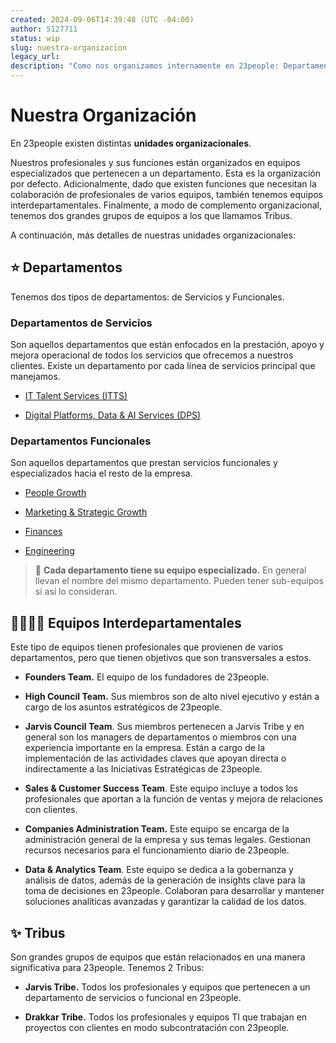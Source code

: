 ```yaml
---
created: 2024-09-06T14:39:48 (UTC -04:00)
author: 5127711
status: wip
slug: nuestra-organizacion
legacy_url: 
description: "Como nos organizamos internamente en 23people: Departamentos, Tribus y Equipos"
---
```


# Nuestra Organización

En 23people existen distintas **unidades organizacionales**.

Nuestros profesionales y sus funciones están organizados en equipos especializados que pertenecen a un departamento. Esta es la organización por defecto. Adicionalmente, dado que existen funciones que necesitan la colaboración de profesionales de varios equipos, también tenemos equipos interdepartamentales. Finalmente, a modo de complemento organizacional, tenemos dos grandes grupos de equipos a los que llamamos Tribus.

A continuación, más detalles de nuestras unidades organizacionales:

## ⭐ Departamentos

Tenemos dos tipos de departamentos: de Servicios y Funcionales.

### Departamentos de Servicios

Son aquellos departamentos que están enfocados en la prestación, apoyo y mejora operacional de todos los servicios que ofrecemos a nuestros clientes. Existe un departamento por cada línea de servicios principal que manejamos.

- [IT Talent Services (ITTS)](https://manual.23people.io/es/articles/9487351-acerca-de-it-talent-services)

- [Digital Platforms, Data & AI Services (DPS)](https://manual.23people.io/es/articles/9487353-acerca-de-digital-platforms-data-ai-services)

### Departamentos Funcionales

Son aquellos departamentos que prestan servicios funcionales y especializados hacia el resto de la empresa.

- [People Growth](https://manual.23people.io/es/articles/8826549-acerca-de-people-growth)

- [Marketing & Strategic Growth](https://manual.23people.io/es/articles/9487336-acerca-de-marketing-strategic-growth)

- [Finances](https://manual.23people.io/es/articles/8863807-acerca-de-finances)

- [Engineering](https://manual.23people.io/es/articles/9487347-acerca-de-engineering)

>💎 **Cada departamento tiene su equipo especializado.**
> En general llevan el nombre del mismo departamento. Pueden tener sub-equipos si así lo consideran.

## 👨‍👨‍👦‍👦 Equipos Interdepartamentales

Este tipo de equipos tienen profesionales que provienen de varios departamentos, pero que tienen objetivos que son transversales a estos.

- **Founders Team.** El equipo de los fundadores de 23people.

- **High Council Team.** Sus miembros son de alto nivel ejecutivo y están a cargo de los asuntos estratégicos de 23people.

- **Jarvis Council Team**. Sus miembros pertenecen a Jarvis Tribe y en general son los managers de departamentos o miembros con una experiencia importante en la empresa. Están a cargo de la implementación de las actividades claves que apoyan directa o indirectamente a las Iniciativas Estratégicas de 23people.

- **Sales & Customer Success Team**. Este equipo incluye a todos los profesionales que aportan a la función de ventas y mejora de relaciones con clientes.

- **Companies Administration Team.** Este equipo se encarga de la administración general de la empresa y sus temas legales. Gestionan recursos necesarios para el funcionamiento diario de 23people.

- **Data & Analytics Team**. Este equipo se dedica a la gobernanza y análisis de datos, además de la generación de insights clave para la toma de decisiones en 23people. Colaboran para desarrollar y mantener soluciones analíticas avanzadas y garantizar la calidad de los datos.

## ✨ Tribus

Son grandes grupos de equipos que están relacionados en una manera significativa para 23people. Tenemos 2 Tribus:

- **Jarvis Tribe.** Todos los profesionales y equipos que pertenecen a un departamento de servicios o funcional en 23people.

- **Drakkar Tribe.** Todos los profesionales y equipos TI que trabajan en proyectos con clientes en modo subcontratación con 23people.
